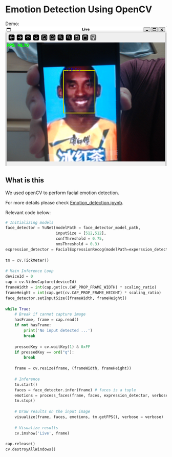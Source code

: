 # Emotion Detection Using OpenCV

Demo:
![Man~ (Happy)](Demo.png)

## What is this

We used openCV to perform facial emotion detection. 

For more details please check [Emotion_detection.ipynb](Emotion_detection.ipynb).

Relevant code below:

```python
# Initializing models
face_detector = YuNet(modelPath = face_detector_model_path,
                      inputSize = [512,512],
                      confThreshold = 0.75,
                      nmsThreshold = 0.3)
expression_detector = FacialExpressionRecog(modelPath=experssion_detector_model_path)

tm = cv.TickMeter()

# Main Inference Loop
deviceId = 0
cap = cv.VideoCapture(deviceId)
frameWidth = int(cap.get(cv.CAP_PROP_FRAME_WIDTH) * scaling_ratio)
frameHeight = int(cap.get(cv.CAP_PROP_FRAME_HEIGHT) * scaling_ratio)
face_detector.setInputSize([frameWidth, frameHeight])

while True:
    # Break if cannot capture image
    hasFrame, frame = cap.read()
    if not hasFrame:
        print('No input detected ...')
        break
    
    pressedKey = cv.waitKey(1) & 0xFF
    if pressedKey == ord("q"):
        break

    frame = cv.resize(frame, (frameWidth, frameHeight))

    # Inference
    tm.start()
    faces = face_detector.infer(frame) # faces is a tuple
    emotions = process_faces(frame, faces, expression_detector, verbose)
    tm.stop()

    # Draw results on the input image
    visualize(frame, faces, emotions, tm.getFPS(), verbose = verbose)

    # Visualize results
    cv.imshow('Live', frame)
    
cap.release()
cv.destroyAllWindows()
```
